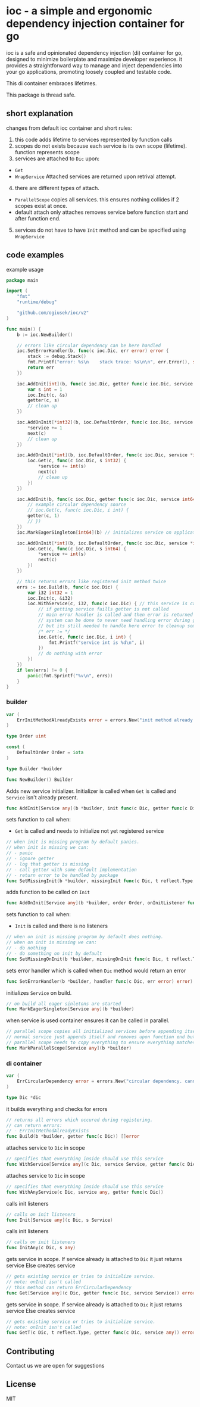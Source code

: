 # **ioc - a simple and ergonomic dependency injection container for go**

ioc is a safe and opinionated dependency injection (di) container for go,
designed to minimize boilerplate and maximize developer experience. it provides
a straightforward way to manage and inject dependencies into your go applications,
promoting loosely coupled and testable code.

This di container embraces lifetimes.

This package is thread safe.

## short explanation

changes from default ioc container and short rules:

1. this code adds lifetime to services represented by function calls
2. scopes do not exists because each service is its own scope (lifetime). function represents scope
3. services are attached to `Dic` upon:
- `Get`
- `WrapService`
Attached services are returned upon retrival attempt.
4. there are different types of attach.
- `ParallelScope` copies all services. this ensures nothing collides if 2 scopes exist at once.
- default attach only attaches removes service before function start and after function end.
5. services do not have to have `Init` method and can be specified using `WrapService`

## code examples

example usage

```go
package main

import (
	"fmt"
	"runtime/debug"

	"github.com/ogiusek/ioc/v2"
)

func main() {
	b := ioc.NewBuilder()

	// errors like circular dependency can be here handled
	ioc.SetErrorHandler(b, func(c ioc.Dic, err error) error {
		stack := debug.Stack()
		fmt.Printf("error: %s\n    stack trace: %s\n\n", err.Error(), string(stack))
		return err
	})

	ioc.AddInit[int](b, func(c ioc.Dic, getter func(c ioc.Dic, service int)) {
		var s int = 1
		ioc.Init(c, &s)
		getter(c, s)
		// clean up
	})

	ioc.AddOnInit[*int32](b, ioc.DefaultOrder, func(c ioc.Dic, service *int32, next func(c ioc.Dic)) {
		*service += 1
		next(c)
		// clean up
	})

	ioc.AddOnInit[*int](b, ioc.DefaultOrder, func(c ioc.Dic, service *int, next func(c ioc.Dic)) {
		ioc.Get(c, func(c ioc.Dic, s int32) {
			*service += int(s)
			next(c)
			// clean up
		})
	})

	ioc.AddInit(b, func(c ioc.Dic, getter func(c ioc.Dic, service int64)) {
		// example circular dependency source
		// ioc.Get(c, func(c ioc.Dic, i int) {
		getter(c, 1)
		// })
	})
	ioc.MarkEagerSingleton[int64](b) // initializes service on application start

	ioc.AddOnInit[*int](b, ioc.DefaultOrder, func(c ioc.Dic, service *int, next func(c ioc.Dic)) {
		ioc.Get(c, func(c ioc.Dic, s int64) {
			*service += int(s)
			next(c)
		})
	})

	// this returns errors like registered init method twice
	errs := ioc.Build(b, func(c ioc.Dic) {
		var i32 int32 = 1
		ioc.Init(c, &i32)
		ioc.WithService(c, i32, func(c ioc.Dic) { // this service is cached and each time anything uses get this service will be returned
			// if getting service faills getter is not called
			// main error handler is called and then error is returned
			// system can be done to never need handling error during getting it
			// but its still needed to handle here error to cleanup somehow else
			/* err := */
			ioc.Get(c, func(c ioc.Dic, i int) {
				fmt.Printf("service int is %d\n", i)
			})
			// do nothing with error
		})
	})
	if len(errs) != 0 {
		panic(fmt.Sprintf("%v\n", errs))
	}
}
```

### builder

```go
var (
	ErrInitMethodAlreadyExists error = errors.New("init method already exists")
)
```

```go
type Order uint

const (
	DefaultOrder Order = iota
)
```

```go
type Builder *builder
```

```go
func NewBuilder() Builder
```

Adds new service initializer.
Initializer is called when `Get` is called and `Service` isn't already present.
```go
func AddInit[Service any](b *builder, init func(c Dic, getter func(c Dic, service Service)))
```

sets function to call when:
- `Get` is called and needs to initialize not yet registered service
```go
// when init is missing program by default panics.
// when init is missing we can:
// - panic
// - ignore getter
// - log that getter is missing
// - call getter with some default implementation
// - return error to be handled by package
func SetMissingInit(b *builder, missingInit func(c Dic, t reflect.Type, getter func(c Dic, service any)) error)
```

adds function to be called on `Init`
```go
func AddOnInit[Service any](b *builder, order Order, onInitListener func(c Dic, service Service, next func(c Dic)))
```

sets function to call when:
- `Init` is called and there is no listeners
```go
// when on init is missing program by default does nothing.
// when on init is missing we can:
// - do nothing
// - do something on init by default
func SetMissingOnInit(b *builder, missingOnInit func(c Dic, t reflect.Type, service any))
```

sets error handler which is called when `Dic` method would return an error
```go
func SetErrorHandler(b *builder, handler func(c Dic, err error) error)
```

initializes `Service` on build.
```go
// on build all eager sinletons are started
func MarkEagerSingleton[Service any](b *builder)
```

when service is used container ensures it can be called in parallel.
```go
// parallel scope copies all initialized services before appending itself.
// normal service just appends itself and removes upon function end but
// parallel scope needs to copy everything to ensure everything matches when other parallel scope is active
func MarkParallelScope[Service any](b *builder)
```

### di container

```go
var (
	ErrCircularDependency error = errors.New("circular dependency. cannot request pending service")
)
```

```go
type Dic *dic
```

it builds everything and checks for errors
```go
// returns all errors which occured during registering.
// can return errors:
// - ErrInitMethodAlreadyExists
func Build(b *builder, getter func(c Dic)) []error
```

attaches service to `Dic` in scope
```go
// specifies that everything inside should use this service
func WithService[Service any](c Dic, service Service, getter func(c Dic))
```

attaches service to `Dic` in scope
```go
// specifies that everything inside should use this service
func WithAnyService(c Dic, service any, getter func(c Dic))
```

calls init listeners
```go
// calls on init listeners
func Init[Service any](c Dic, s Service)
```

calls init listeners
```go
// calls on init listeners
func InitAny(c Dic, s any)
```

gets service in scope.
If service already is attached to `Dic` it just returns service
Else creates service
```go
// gets existing service or tries to initialize service.
// note: onInit isn't called
// this method can return ErrCircularDependency
func Get[Service any](c Dic, getter func(c Dic, service Service)) error
```

gets service in scope.
If service already is attached to `Dic` it just returns service
Else creates service
```go
// gets existing service or tries to initialize service.
// note: onInit isn't called
func GetT(c Dic, t reflect.Type, getter func(c Dic, service any)) error
```

## Contributing

Contact us we are open for suggestions

## License

MIT
